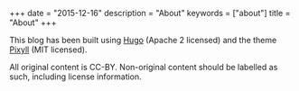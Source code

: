 +++
date = "2015-12-16"
description = "About"
keywords = ["about"]
title = "About"
+++

This blog has been built using [Hugo](http://gohugo.io/) (Apache 2 licensed) and the theme [Pixyll](https://github.com/azmelanar/hugo-theme-pixyll) (MIT licensed).

All original content is CC-BY. Non-original content should be labelled as such, including license information.
